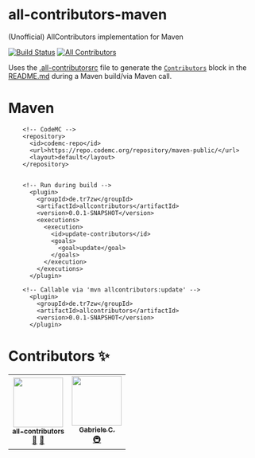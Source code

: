 # all-contributors-maven
(Unofficial) AllContributors implementation for Maven

[![Build Status](https://ci.codemc.org/buildStatus/icon?job=tr7zw%2Fall-contributors-maven)](https://ci.codemc.org/job/Tr7zw/job/all-contributors-maven/)
[![All Contributors](https://img.shields.io/badge/all_contributors-2-orange.svg?style=flat-square)](#contributors-%e2%9c%a8)

Uses the [.all-contributorsrc](.all-contributorsrc) file to generate the [``Contributors``](#contributors-%e2%9c%a8) block in the [README.md](README.md) during a Maven build/via Maven call.


# Maven

```
    <!-- CodeMC -->
    <repository>
      <id>codemc-repo</id>
      <url>https://repo.codemc.org/repository/maven-public/</url>
      <layout>default</layout>
    </repository>


    <!-- Run during build -->
      <plugin>
        <groupId>de.tr7zw</groupId>
        <artifactId>allcontributors</artifactId>
        <version>0.0.1-SNAPSHOT</version>
        <executions>
          <execution>
            <id>update-contributors</id>
            <goals>
              <goal>update</goal>
            </goals>
          </execution>
        </executions>
      </plugin>

    <!-- Callable via 'mvn allcontributors:update' -->
      <plugin>
        <groupId>de.tr7zw</groupId>
        <artifactId>allcontributors</artifactId>
        <version>0.0.1-SNAPSHOT</version>
      </plugin>

```

# Contributors ✨

<!-- ALL-CONTRIBUTORS-LIST:START - Do not remove or modify this section -->
<!-- prettier-ignore-start -->
<!-- markdownlint-disable -->
<table>
  <tr>
    <td align="center"><a href="https://allcontributors.org/"><img src="https://avatars1.githubusercontent.com/u/46410174?s=200&v=4" width="100px;" alt=""/><br /><sub><b>all-contributors</b></sub></a><br /><a href="https://github.com/tr7zw/all-contributors-maven/commits?author=all-contributors" title="Documentation">📖</a> <a href="#ideas-all-contributors" title="Ideas, Planning, & Feedback">🤔</a></td>
    <td align="center"><a href="https://github.com/sgdc3"><img src="https://avatars3.githubusercontent.com/u/8779252?s=460&v=4" width="100px;" alt=""/><br /><sub><b>Gabriele C.</b></sub></a><br /><a href="#infra-sgdc3" title="Infrastructure (Hosting, Build-Tools, etc)">🚇</a></td>
  </tr>
</table>
<!-- markdownlint-enable -->
<!-- prettier-ignore-end -->
<!-- ALL-CONTRIBUTORS-LIST:END -->



